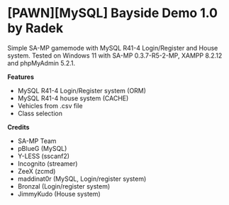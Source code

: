 # [PAWN][MySQL] Bayside Demo 1.0 by Radek
Simple SA-MP gamemode with MySQL R41-4 Login/Register and House system.
Tested on Windows 11 with SA-MP 0.3.7-R5-2-MP, XAMPP 8.2.12 and phpMyAdmin 5.2.1.

**Features**
- MySQL R41-4 Login/Register system (ORM)
- MySQL R41-4 house system (CACHE)
- Vehicles from .csv file
- Class selection

**Credits**
- SA-MP Team
- pBlueG (MySQL)
- Y-LESS (sscanf2)
- Incognito (streamer)
- ZeeX (zcmd)
- maddinat0r (MySQL, Login/register system)
- Bronzal (Login/register system)
- JimmyKudo (House system)

